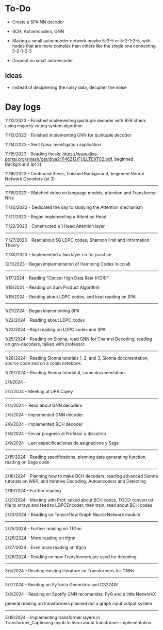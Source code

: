# To-Do
- Create a SPA NN decoder

- BCH, Autoencoders, GNN

- Making a small autoencoder network maybe 5-3-5 or 5-2-1-2-5, with nodes that are more complex than others like the single one connecting  5-2-1-2-5

- Dropout on small autoencoder

## Ideas
- Instead of deciphering the noisy data, decipher the noise


# Day logs

11/12/2023 - Finished implementing quintuple decoder with BER check using majority voting system algorithm

11/13/2023 - Finished implementing GNN for quintuple decoder

11/14/2023 - Sent Nasa investigation application

11/15/2023 - Reading thesis: https://www.diva-portal.org/smash/get/diva2:1146212/FULLTEXT02.pdf, beginned Background (pt 2)

11/16/2023 - Continued thesis, finished Background, beginned Neural Network Decoders (pt 3)

---

11/19/2023 - Watched video on language models, attention and Transformer NNs

11/20/2023 - Dedicated the day to studying the Attention mechanism

11/21/2023 - Began implementing a Attention Head

11/22/2023 - Constructed a 1 Head Attention layer 

---

11/27/2023 - Read about 5G LDPC codes, Shannon limit and Information Theory

11/30/2023 - Implemented a two layer nn for practice

12/1/2023 - Began implementation of Hamming Codes in colab

---

1/17/2024 - Reading "Optical High Data Rate (HDR)"

1/18/2024 - Reading on Sum Product Algorithm

1/19/2024 - Reading about LDPC codes, and kept reading on SPA

---

1/21/2024 - Began implementing SPA

1/22/2024 - Reading about LDPC codes

1/23/2024 - Kept reading on LDPC codes and SPA

1/25/2024 - Reading on Sionna, read GNN for Channel Decoding, reading on gnn-decoders, talked with professor. 

---

1/28/2024 - Reading Sionna tutorials 1, 2, and 3, Sionna documentation, source code and on a colab notebook. 

1/29/2024 - Reading Sionna tutorial 4, some documentation. 

2/1/2024 - 

2/2/2024 - Meeting at UPR Cayey

---

2/4/2024 - Read about GNN decoders

2/5/2024 - Implemented GNN decoder

2/6/2024 - Implemented BCH decoder

2/8/2024 - Enviar progreso al Profesor y discutirlo

2/9/2024 - Leer especificaciones de asignacione y Sage

---

2/15/2024 - Reading specifications, planning data generating function, reading on Sage code

---

2/18/2024 - Planning how to make BCH decoders, reading advanced Sionna tutorials on WBP, and Iterative Decoding, Autoencoders and Detecting

2/19/2024 - Further reading

2/21/2024 - Meeting with Prof, talked about BCH codes, TODO convert txt file to arrays and feed to LDPCEncoder, then train; read about BCH codes

2/23/2024 - Reading on TensorFlow Graph Neural Network module

---

2/25/2024 - Further reading on TfGnn

2/26/2024 - More reading on tfgnn

2/27/2024 - Even more reading on tfgnn

2/28/2024 - Reading on how Transformers are used for decoding

---

3/5/2024 - Reading existing literature on Transformers for GNNs


---

3/7/2024 - Reading on PyTorch Geomatric and CS224W

3/8/2024 - Reading on Spotify GNN recomender, PyG and a little NetworkX

general reading on transformers
planned out a graph input output system

---

3/18/2024 - Implementing transformer layers in Transformer_Captioning.ipynb to learn about transformer implementation

